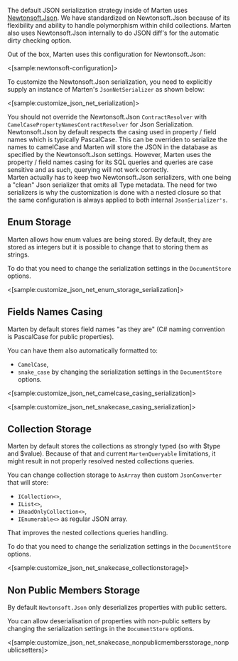 <!--Title: Serializing with Newtonsoft.Json-->

The default JSON serialization strategy inside of Marten uses [Newtonsoft.Json](http://www.newtonsoft.com/json). We have standardized on Newtonsoft.Json
because of its flexibility and ability to handle polymorphism within child collections. Marten also uses Newtonsoft.Json internally to do JSON diff's for 
the automatic dirty checking option.

Out of the box, Marten uses this configuration for Newtonsoft.Json:

<[sample:newtonsoft-configuration]>

To customize the Newtonsoft.Json serialization, you need to explicitly supply an instance of Marten's `JsonNetSerializer` as shown below:

<[sample:customize_json_net_serialization]>

<div class="alert alert-info">
You should not override the Newtonsoft.Json <code>ContractResolver</code> with <code>CamelCasePropertyNamesContractResolver</code> for Json Serialization. Newtonsoft.Json by default respects the casing used in property / field names which is typically PascalCase.
This can be overriden to serialize the names to camelCase and Marten will store the JSON in the database as specified by the Newtonsoft.Json settings. However, Marten uses the property / field names casing for its SQL queries and queries are case sensitive and as such, querying will not work correctly. 
</div>

<div class="alert alert-info">
Marten actually has to keep two Newtonsoft.Json serializers, with one being a "clean" Json serializer that omits all Type metadata. The need for two serializers is why
the customization is done with a nested closure so that the same configuration is always applied to both internal <code>JsonSerializer's</code>.
</div>

## Enum Storage

Marten allows how enum values are being stored. By default, they are stored as integers but it is possible to change that to storing them as strings.

To do that you need to change the serialization settings in the `DocumentStore` options.

<[sample:customize_json_net_enum_storage_serialization]>

## Fields Names Casing

Marten by default stores field names "as they are" (C# naming convention is PascalCase for public properties).  

You can have them also automatically formatted to:
- `CamelCase`,
- `snake_case`
by changing the serialization settings in the `DocumentStore` options.

<[sample:customize_json_net_camelcase_casing_serialization]>

<[sample:customize_json_net_snakecase_casing_serialization]>

## Collection Storage

Marten by default stores the collections as strongly typed (so with $type and $value). Because of that and current `MartenQueryable` limitations, it might result in not properly resolved nested collections queries.

You can change collection storage to `AsArray` then custom `JsonConverter` that will store:
- `ICollection<>`,
- `IList<>`,
- `IReadOnlyCollection<>`,
- `IEnumerable<>`
as regular JSON array. 

That improves the nested collections queries handling.

To do that you need to change the serialization settings in the `DocumentStore` options.

<[sample:customize_json_net_snakecase_collectionstorage]>

## Non Public Members Storage

By default `Newtonsoft.Json` only deserializes properties with public setters. 

You can allow deserialisation of properties with non-public setters by changing the serialization settings in the `DocumentStore` options.

<[sample:customize_json_net_snakecase_nonpublicmembersstorage_nonpublicsetters]>


